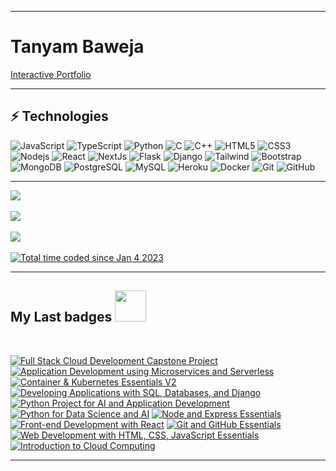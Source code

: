 <hr />

# Tanyam Baweja
[Interactive Portfolio](https://www.tanyambaweja.tech/)

<hr />

<!-- Techonlogy Sheilds -->
<!-- https://shields.io/badge/-<lable>-<color>?style=flat&logo=<logo name from simple icons> -->
## ⚡ Technologies
![JavaScript](https://img.shields.io/badge/-JavaScript-black?style=flat&logo=javascript)
![TypeScript](https://img.shields.io/badge/-TypeScript-00446e?style=flat&logo=typescript)
![Python](https://img.shields.io/badge/-Python-black?style=flat&logo=Python)
![C](https://img.shields.io/badge/-C-00599C?style=flat&logo=c)
![C++](https://img.shields.io/badge/-C++-00599C?style=flat&logo=cplusplus)
![HTML5](https://img.shields.io/badge/-HTML5-E34F26?style=flat&logo=html5&logoColor=white)
![CSS3](https://img.shields.io/badge/-CSS3-1572B6?style=flat&logo=css3)
![Nodejs](https://img.shields.io/badge/-Nodejs-black?style=flat&logo=Node.js)
![React](https://img.shields.io/badge/-React-black?style=flat&logo=react)
![NextJs](https://img.shields.io/badge/-NextJs-black?style=flat&logo=nextdotjs)
![Flask](https://img.shields.io/badge/-Flask-black?style=flat&logo=flask)
![Django](https://img.shields.io/badge/-Django-092E20?style=flat&logo=django)
![Tailwind](https://img.shields.io/badge/-Tailwind-blue?style=flat&logo=tailwindcss)
![Bootstrap](https://img.shields.io/badge/-Bootstrap-563D7C?style=flat&logo=bootstrap)
![MongoDB](https://img.shields.io/badge/-MongoDB-black?style=flat&logo=mongodb)
![PostgreSQL](https://img.shields.io/badge/-PostgreSQL-336791?style=flat&logo=postgresql)
![MySQL](https://img.shields.io/badge/-MySQL-black?style=flat&logo=mysql)
![Heroku](https://img.shields.io/badge/-Heroku-430098?style=flat&logo=heroku)
![Docker](https://img.shields.io/badge/-Docker-black?style=flat&logo=docker)
![Git](https://img.shields.io/badge/-Git-black?style=flat&logo=git)
![GitHub](https://img.shields.io/badge/-GitHub-181717?style=flat&logo=github)


<hr />

<!-- Custom Personalized stats -->
<!-- https://github.com/anuraghazra/github-readme-stats -->
<a href="https://github.com/t4nae">
  <img align="center" src="https://github-readme-stats.vercel.app/api/top-langs/?username=t4nae&layout=compact&theme=transparent" />
  <br />
  <br />
  <img align="center" src="https://github-readme-stats.vercel.app/api?username=T4nae&theme=transparent&show_icons=true&rank_icon=github&hide=stars" />
</a>
<br />
<br />
<a href="https://wakatime.com/@T4nae">
  <img align="center"  src="https://github-readme-stats.vercel.app/api/wakatime?username=T4nae&layout=compact&theme=transparent" />
</a>
<br />
<br />
<a href="https://wakatime.com/@9c7edb95-27d6-44f8-820b-9c30da8cbd08">
   <img src="https://wakatime.com/badge/user/9c7edb95-27d6-44f8-820b-9c30da8cbd08.svg" alt="Total time coded since Jan 4 2023" />
</a>
<hr />

<h2> My Last badges <img src = "https://media.giphy.com/media/3orifgYbnsq43eFsdO/giphy.gif" width="50"> </h2>
<br />

<!--START_SECTION:badges-->
[![Full Stack Cloud Development Capstone Project](https://images.credly.com/size/100x100/images/fa418e1b-119d-4e79-b663-e6c20dfff214/Full_Stack_Cloud_Development_Capstone_Project.png)](http://www.credly.com/badges/4a39ebd7-b643-4fec-a177-0345e384fad9 "Full Stack Cloud Development Capstone Project")
[![Application Development using Microservices and Serverless](https://images.credly.com/size/100x100/images/49c40b34-794d-41c6-ace2-ec9a53a175de/Application_Development_using_Microservices_and_Serverless.png)](http://www.credly.com/badges/b4173f8f-c999-4472-b2ec-939169f50729 "Application Development using Microservices and Serverless")
[![Container & Kubernetes Essentials V2](https://images.credly.com/size/100x100/images/5e15f28e-93cb-4e91-9813-febd4b72c53f/image.png)](http://www.credly.com/badges/311cfea2-2798-44c8-9f2f-c2a13b96f56d "Container & Kubernetes Essentials V2")
[![Developing Applications with SQL, Databases, and Django](https://images.credly.com/size/100x100/images/a3ff2154-3ad0-4bbf-8405-c84e777bdc9a/Developing_Applications_with_SQL__Databases__and_Django.png)](http://www.credly.com/badges/8066fef7-c61c-4a8b-bcdf-55527d8d0be2 "Developing Applications with SQL, Databases, and Django")
[![Python Project for AI and Application Development](https://images.credly.com/size/100x100/images/3cd98d8a-c224-4f8f-a839-d0a87422f2c1/Python_Project_for_AI_and_Application_Development.png)](http://www.credly.com/badges/e00c14ab-2c7b-483f-bcb1-a60058171e2f "Python Project for AI and Application Development")
[![Python for Data Science and AI](https://images.credly.com/size/100x100/images/0571ab1d-f43b-43d9-9c68-8ebd0ebd61b7/Python_for_Data_Sci_and_AI_Foundational.png)](http://www.credly.com/badges/856c08da-c3c6-4d58-a744-8710ac124657 "Python for Data Science and AI")
[![Node and Express Essentials](https://images.credly.com/size/100x100/images/482f703c-e221-4667-91e6-4322c3210bc0/image.png)](http://www.credly.com/badges/1d2e689e-fe8e-4702-a7ae-20b2bab2e2f1 "Node and Express Essentials")
[![Front-end Development with React](https://images.credly.com/size/100x100/images/9dcdc294-79a6-47e5-a769-708c29c7c497/image.png)](http://www.credly.com/badges/c9538c5c-4a2a-473c-8eb3-54ec7e20eec5 "Front-end Development with React")
[![Git and GitHub Essentials](https://images.credly.com/size/100x100/images/23859131-d0ff-4f44-900f-bac86165b941/image.png)](http://www.credly.com/badges/f3686b5f-01b6-4fe4-9481-5f08172eb92f "Git and GitHub Essentials")
[![Web Development with HTML, CSS, JavaScript Essentials](https://images.credly.com/size/100x100/images/6240e108-1407-4773-8621-cc2e4736d4e6/Web_Development_with_HTML-CSS-JavaScript_Essentials.png)](http://www.credly.com/badges/8d5ef0f0-b9df-47f9-a6d6-2ccddd692a3a "Web Development with HTML, CSS, JavaScript Essentials")
[![Introduction to Cloud Computing](https://images.credly.com/size/100x100/images/2d178f89-4816-4190-8c4a-3bdbfec9db01/Dev_Skills_Network_-_Cloud_Computing_Core.png)](http://www.credly.com/badges/56636883-feb7-419e-b8c3-b74f95268e16 "Introduction to Cloud Computing")
<!--END_SECTION:badges-->
<hr />
